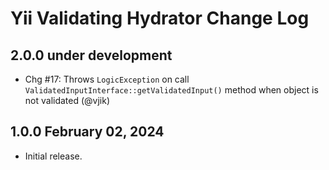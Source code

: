 # Yii Validating Hydrator Change Log

## 2.0.0 under development

- Chg #17: Throws `LogicException` on call `ValidatedInputInterface::getValidatedInput()` method when object is not
  validated (@vjik)

## 1.0.0 February 02, 2024

- Initial release.
